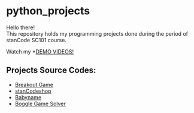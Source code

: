 # python_projects
Hello there!\
This repository holds my programming projects done during the period of stanCode SC101 course.

Watch my *[DEMO VIDEOS!](https://www.facebook.com/100003148183695/videos/3889284381186463/)

## Projects Source Codes:
* [Breakout Game](https://github.com/fish159753/python_projects/blob/main/SC101_Assignment2%E2%80%93%E5%90%B3%E9%89%A6%E5%BF%A0/breakout_extensions%20.py)
* [stanCodeshop](https://github.com/fish159753/python_projects/blob/main/SC101_Assignment3%EF%BC%BF%E5%90%B3%E9%89%A6%E5%BF%A0/stanCodoshop.py)
* [Babyname](https://github.com/fish159753/python_projects/blob/main/SC101_Assignment4_%E5%90%B3%E9%89%A6%E5%BF%A0/babynames.py)
* [Boggle Game Solver](https://github.com/fish159753/python_projects/blob/main/SC101_Assignment5_%E5%90%B3%E9%89%A6%E5%BF%A0/boggle.py)
